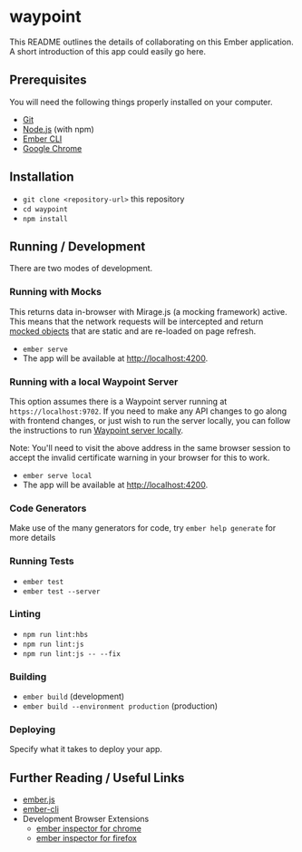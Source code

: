 # waypoint

This README outlines the details of collaborating on this Ember application.
A short introduction of this app could easily go here.

## Prerequisites

You will need the following things properly installed on your computer.

- [Git](https://git-scm.com/)
- [Node.js](https://nodejs.org/) (with npm)
- [Ember CLI](https://ember-cli.com/)
- [Google Chrome](https://google.com/chrome/)

## Installation

- `git clone <repository-url>` this repository
- `cd waypoint`
- `npm install`

## Running / Development

There are two modes of development.

### Running with Mocks

This returns data in-browser with Mirage.js (a mocking framework)
active. This means that the network requests will be intercepted
and return [mocked objects](https://github.com/hashicorp/waypoint/tree/master/ui/mirage/services)
that are static and are re-loaded on page refresh.

- `ember serve`
- The app will be available at [http://localhost:4200](http://localhost:4200).

### Running with a local Waypoint Server

This option assumes there is a Waypoint server running
at `https://localhost:9702`. If you need to make any API changes to go along
with frontend changes, or just wish to run the server locally, you can follow
the instructions to run [Waypoint server locally](https://www.waypointproject.io/docs/server/run).

Note: You'll need to visit the above address in the same browser session to
accept the invalid certificate warning in your browser for this to work.

- `ember serve local`
- The app will be available at [http://localhost:4200](http://localhost:4200).

### Code Generators

Make use of the many generators for code, try `ember help generate` for more details

### Running Tests

- `ember test`
- `ember test --server`

### Linting

- `npm run lint:hbs`
- `npm run lint:js`
- `npm run lint:js -- --fix`

### Building

- `ember build` (development)
- `ember build --environment production` (production)

### Deploying

Specify what it takes to deploy your app.

## Further Reading / Useful Links

- [ember.js](https://emberjs.com/)
- [ember-cli](https://ember-cli.com/)
- Development Browser Extensions
  - [ember inspector for chrome](https://chrome.google.com/webstore/detail/ember-inspector/bmdblncegkenkacieihfhpjfppoconhi)
  - [ember inspector for firefox](https://addons.mozilla.org/en-US/firefox/addon/ember-inspector/)
